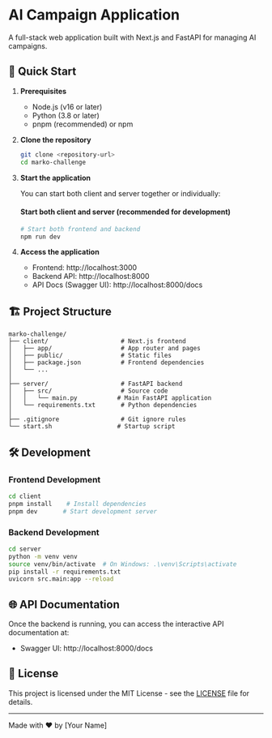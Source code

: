 # AI Campaign Application

A full-stack web application built with Next.js and FastAPI for managing AI campaigns.

## 🚀 Quick Start

1. **Prerequisites**

   - Node.js (v16 or later)
   - Python (3.8 or later)
   - pnpm (recommended) or npm

2. **Clone the repository**

   ```bash
   git clone <repository-url>
   cd marko-challenge
   ```

3. **Start the application**

   You can start both client and server together or individually:

   #### Start both client and server (recommended for development)

   ```bash
   # Start both frontend and backend
   npm run dev
   ```

4. **Access the application**
   - Frontend: http://localhost:3000
   - Backend API: http://localhost:8000
   - API Docs (Swagger UI): http://localhost:8000/docs

## 🏗️ Project Structure

```
marko-challenge/
├── client/                    # Next.js frontend
│   ├── app/                   # App router and pages
│   ├── public/                # Static files
│   ├── package.json           # Frontend dependencies
│   └── ...
│
├── server/                    # FastAPI backend
│   ├── src/                   # Source code
│   │   └── main.py           # Main FastAPI application
│   └── requirements.txt       # Python dependencies
│
├── .gitignore                 # Git ignore rules
└── start.sh                  # Startup script
```

## 🛠️ Development

### Frontend Development

```bash
cd client
pnpm install    # Install dependencies
pnpm dev       # Start development server
```

### Backend Development

```bash
cd server
python -m venv venv
source venv/bin/activate  # On Windows: .\venv\Scripts\activate
pip install -r requirements.txt
uvicorn src.main:app --reload
```

## 🌐 API Documentation

Once the backend is running, you can access the interactive API documentation at:

- Swagger UI: http://localhost:8000/docs

## 📝 License

This project is licensed under the MIT License - see the [LICENSE](LICENSE) file for details.

---

Made with ❤️ by [Your Name]
